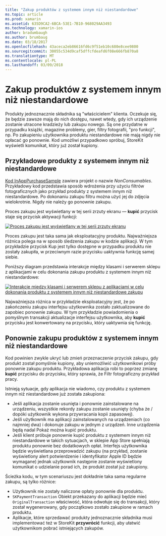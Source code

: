 ```yaml
---
title: "Zakup produktów z systemem innym niż niestandardowe"
ms.topic: article
ms.prod: xamarin
ms.assetid: 635D9CA2-6BCA-53E1-7B10-968029AA3493
ms.technology: xamarin-ios
author: bradumbaugh
ms.author: brumbaug
ms.date: 03/18/2017
ms.openlocfilehash: 43aceca2eb86616fd6c9f51eb10c680e8cee9800
ms.sourcegitcommit: 30055c534d9caf5dffcfdeafd6f08e666fb870a8
ms.translationtype: MT
ms.contentlocale: pl-PL
ms.lasthandoff: 03/09/2018
---
```

# <a name="purchasing-non-consumable-products"></a>Zakup produktów z systemem innym niż niestandardowe

Produkty jednoznacznie składnika są "właścicielem" klienta. Oczekuje się, że będzie zawsze mają do nich dostępu, nawet wtedy, gdy ich urządzenie zostanie utracone kradzieży lub zakupu nowego. Są one przydatne w przypadku książki, magazine problemy, gier, filtry fotografii, "pro funkcji", np. Po zakupieniu użytkownika produktu niestandardowe nie mają nigdy nie opłacać go ponownie. Kod umożliwi przypadkowo spróbuj, StoreKit wyświetli komunikat, który już został kupiony.

## <a name="non-consumable-products-sample"></a>Przykładowe produkty z systemem innym niż niestandardowe

[Kod InAppPurchaseSample](https://developer.xamarin.com/samples/monotouch/StoreKit/) zawiera projekt o nazwie *NonConsumables*. Przykładowy kod przedstawia sposób wdrożenia przy użyciu filtrów fotograficznych jako przykład produkty z systemem innym niż niestandardowe. Po dokonaniu zakupu filtru można użyć jej do zdjęcia wielokrotnie. Nigdy nie należy go ponownie zakupu.   
   
   
   
 Proces zakupu jest wyświetlany w tej serii zrzuty ekranu — **kupić** przycisk staje się przycisk aktywacji funkcji:   
   
   
   
 [![](purchasing-non-consumable-products-images/image34.png "Proces zakupu jest wyświetlany w tej serii zrzuty ekranu")](purchasing-non-consumable-products-images/image34.png#lightbox)   
   
   
   
 Proces zakupu jest taka sama jak eksploatacyjny produktu. Najważniejsza różnica polega na w sposób śledzenia zakupu w kodzie aplikacji. W tym przykładzie przycisk Kup jest tylko dostępne w przypadku produktu nie zostały zakupiła, w przeciwnym razie przycisku uaktywnia funkcję samej siebie.   
   
   
   

Poniższy diagram przedstawia interakcje między klasami i serwerem sklepu z aplikacjami w celu dokonania zakupu produktu z systemem innym niż niestandardowe:   
   
   
   
 [![](purchasing-non-consumable-products-images/image35.png "Interakcje między klasami i serwerem sklepu z aplikacjami w celu dokonania produktu z systemem innym niż niestandardowe zakupu")](purchasing-non-consumable-products-images/image35.png#lightbox)   
   
   
   
 Najważniejsza różnica w przykładzie eksploatacyjny jest, że po zakończeniu zakupu interfejsu użytkownika zostało zaktualizowane do zapobiec ponownie zakupu. W tym przykładzie powiadomienia o pomyślnym transakcji aktualizacje interfejsu użytkownika, aby **kupić** przycisku jest konwertowany na przycisku, który uaktywnia się funkcję.

## <a name="re-purchasing-non-consumable-products"></a>Ponownie zakupu produktów z systemem innym niż niestandardowe

Kod powinien zwykle ukryć lub zmień przeznaczenie przycisk zakupu, gdy produkt został pomyślnie kupiony, aby uniemożliwić użytkownikowi próby ponownie zakupu produktu. Przykładowa aplikacja robi to poprzez zmianę **kupić** przycisku do przycisku, który sprawia, że Filtr fotograficzny przykład pracy.   
   
   
   
 Istnieją sytuacje, gdy aplikacja nie wiadomo, czy produktu z systemem innym niż niestandardowe już została zakupiona:

-  Jeśli aplikacja zostanie usunięta i ponownie zainstalowane na urządzeniu, wszystkie rekordy zakupu zostanie usunięty (chyba że / dopóki użytkownik wykona przywracania kopii zapasowej). 
-  Jeśli użytkownik ma aplikacji zainstalowanych na urządzeniach (co najmniej dwa) i dokonuje zakupu w jednym z urządzeń. Inne urządzenia będą nadal Pokaż można kupić produktu. 
-  Jeśli klient próbuje ponownie kupić produktu z systemem innym niż niestandardowe w takich sytuacjach, w sklepie App Store spełniają produktu ponownie bez dodatkowych opłat. Interfejs użytkownika będzie wyświetlana przeprowadzić zakupu (na przykład, zostanie wyświetlony alert potwierdzenie i identyfikator Apple ID będzie wymagane) jednak użytkownik następnie zostanie wyświetlony komunikat o udzielanie porad ich, że produkt został już zakupiony.  
   
   
   
 Ścieżka kodu, w tym scenariuszu jest dokładnie taka sama regularne zakupu, są tylko różnice:

-  Użytkownik nie zostały naliczone opłaty ponownie dla produktu.
-  `SKPaymentTransaction` Obiekt przekazany do aplikacji będzie mieć `OriginalTransaction` właściwość, która odwołuje się do transakcji, który został wygenerowany, gdy początkowo zostało zakupione w ramach produktu. 
-  Aplikacje, które sprzedawać produkty jednoznacznie składnika musi implementować też w StoreKit **przywrócić** funkcji, aby ułatwić użytkownikom pobrać istniejących zakupów. 
